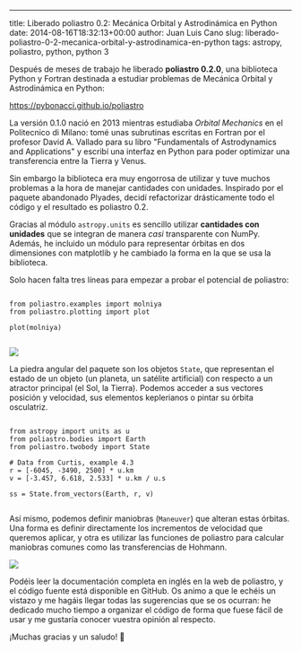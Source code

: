 ---
title: Liberado poliastro 0.2: Mecánica Orbital y Astrodinámica en Python
date: 2014-08-16T18:32:13+00:00
author: Juan Luis Cano
slug: liberado-poliastro-0-2-mecanica-orbital-y-astrodinamica-en-python
tags: astropy, poliastro, python, python 3

Después de meses de trabajo he liberado **poliastro 0.2.0**, una biblioteca Python y Fortran destinada a estudiar problemas de Mecánica Orbital y Astrodinámica en Python:

<https://pybonacci.github.io/poliastro>

La versión 0.1.0 nació en 2013 mientras estudiaba _Orbital Mechanics_ en el Politecnico di Milano: tomé unas subrutinas escritas en Fortran por el profesor David A. Vallado para su libro "Fundamentals of Astrodynamics and Applications" y escribí una interfaz en Python para poder optimizar una transferencia entre la Tierra y Venus.

Sin embargo la biblioteca era muy engorrosa de utilizar y tuve muchos problemas a la hora de manejar cantidades con unidades. Inspirado por el paquete abandonado Plyades, decidí refactorizar drásticamente todo el código y el resultado es poliastro 0.2.

Gracias al módulo `astropy.units` es sencillo utilizar **cantidades con unidades** que se integran de manera _casi_ transparente con NumPy. Además, he incluido un módulo para representar órbitas en dos dimensiones con matplotlib y he cambiado la forma en la que se usa la biblioteca.

<!--more-->

Solo hacen falta tres líneas para empezar a probar el potencial de poliastro:

<pre><code class="language-python">
from poliastro.examples import molniya
from poliastro.plotting import plot

plot(molniya)

</code></pre>

![](http://pybonacci.org/images/2014/08/molniya.png)

La piedra angular del paquete son los objetos `State`, que representan el estado de un objeto (un planeta, un satélite artificial) con respecto a un atractor principal (el Sol, la Tierra). Podemos acceder a sus vectores posición y velocidad, sus elementos keplerianos o pintar su órbita osculatriz.

<pre><code class="language-python">
from astropy import units as u
from poliastro.bodies import Earth
from poliastro.twobody import State

# Data from Curtis, example 4.3
r = [-6045, -3490, 2500] * u.km
v = [-3.457, 6.618, 2.533] * u.km / u.s

ss = State.from_vectors(Earth, r, v)

</code></pre>

Así mismo, podemos definir maniobras (`Maneuver`) que alteran estas órbitas. Una forma es definir directamente los incrementos de velocidad que queremos aplicar, y otra es utilizar las funciones de poliastro para calcular maniobras comunes como las transferencias de Hohmann.

![](http://pybonacci.org/images/2014/08/hohmann.png)

Podéis leer la documentación completa en inglés en la web de poliastro, y el código fuente está disponible en GitHub. Os animo a que le echéis un vistazo y me hagáis llegar todas las sugerencias que se os ocurran: he dedicado mucho tiempo a organizar el código de forma que fuese fácil de usar y me gustaría conocer vuestra opinión al respecto.

¡Muchas gracias y un saludo! 🙂